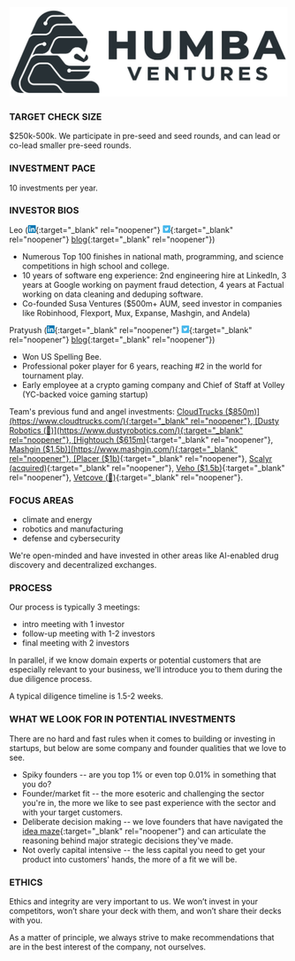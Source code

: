 <link rel="stylesheet" href="../style.css">

[![Logo](../humba_logo.png)](https://humbaventures.com/)

### TARGET CHECK SIZE
$250k-500k. We participate in pre-seed and seed rounds, and can lead or co-lead smaller pre-seed rounds.

### INVESTMENT PACE
10 investments per year.

### INVESTOR BIOS
Leo ([<img src="../linkedin_logo.png" width="14" height="14">](https://www.linkedin.com/in/lpolovets/){:target="_blank" rel="noopener"} [<img src="../twitter_logo.png" width="14" height="14">](https://twitter.com/lpolovets){:target="_blank" rel="noopener"} [blog](https://www.codingvc.com){:target="_blank" rel="noopener"})
- Numerous Top 100 finishes in national math, programming, and science competitions in high school and college.
- 10 years of software eng experience: 2nd engineering hire at LinkedIn, 3 years at Google working on payment fraud detection, 4 years at Factual working on data cleaning and deduping software.
- Co-founded Susa Ventures ($500m+ AUM, seed investor in companies like Robinhood, Flexport, Mux, Expanse, Mashgin, and Andela)

Pratyush ([<img src="../linkedin_logo.png" width="14" height="14">](https://www.linkedin.com/in/pratyush-buddiga-9238b4156/){:target="_blank" rel="noopener"} [<img src="../twitter_logo.png" width="14" height="14">](https://twitter.com/pratyushbuddiga){:target="_blank" rel="noopener"} [blog](https://pratyushbuddiga.substack.com/){:target="_blank" rel="noopener"})
- Won US Spelling Bee.
- Professional poker player for 6 years, reaching \#2 in the world for tournament play.
- Early employee at a crypto gaming company and Chief of Staff at Volley (YC-backed voice gaming startup)


Team's previous fund and angel investments: [CloudTrucks ($850m)](https://www.cloudtrucks.com/){:target="_blank" rel="noopener"}, [Dusty Robotics (🤫)](https://www.dustyrobotics.com/){:target="_blank" rel="noopener"}, [Hightouch ($615m)](https://hightouch.com/){:target="_blank" rel="noopener"}, [Mashgin ($1.5b)](https://www.mashgin.com/){:target="_blank" rel="noopener"}, [Placer ($1b)](https://www.placer.ai/){:target="_blank" rel="noopener"}, [Scalyr (acquired)](https://www.dataset.com/){:target="_blank" rel="noopener"}, [Veho ($1.5b)](https://shipveho.com/){:target="_blank" rel="noopener"}, [Vetcove (🤫)](https://www.vetcove.com/){:target="_blank" rel="noopener"}.

### FOCUS AREAS
- climate and energy
- robotics and manufacturing
- defense and cybersecurity

We're open-minded and have invested in other areas like AI-enabled drug discovery and decentralized exchanges.

### PROCESS
Our process is typically 3 meetings:
- intro meeting with 1 investor
- follow-up meeting with 1-2 investors
- final meeting with 2 investors

In parallel, if we know domain experts or potential customers that are especially relevant to your business, we'll introduce you to them during the due diligence process.

A typical diligence timeline is 1.5-2 weeks.

### WHAT WE LOOK FOR IN POTENTIAL INVESTMENTS

There are no hard and fast rules when it comes to building or investing in startups, but below are some company and founder qualities that we love to see.

- Spiky founders -- are you top 1% or even top 0.01% in something that you do?
- Founder/market fit -- the more esoteric and challenging the sector you're in, the more we like to see past experience with the sector and with your target customers.
- Deliberate decision making -- we love founders that have navigated the [idea maze](https://cdixon.org/2013/08/04/the-idea-maze){:target="_blank" rel="noopener"} and can articulate the reasoning behind major strategic decisions they've made.
- Not overly capital intensive -- the less capital you need to get your product into customers' hands, the more of a fit we will be.

### ETHICS
Ethics and integrity are very important to us. We won’t invest in your competitors, won’t share your deck with them, and won’t share their decks with you. 

As a matter of principle, we always strive to make recommendations that are in the best interest of the company, not ourselves.
